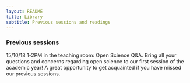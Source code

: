 ```yaml
---
layout: README
title: Library
subtitle: Previous sessions and readings
---
```

### Previous sessions
15/10/18 1-2PM in the teaching room: Open Science Q&A. Bring all your questions and concerns regarding open science to our first session of the academic year! A great opportunity to get acquainted if you have missed our previous sessions.
